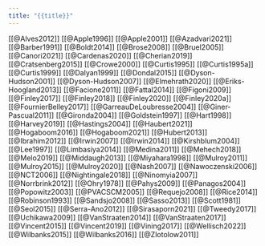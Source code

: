 ```yaml
---
title: "{{title}}"
---
```


[[@Alves2012]]
[[@Apple1996]]
[[@Apple2001]]
[[@Azadvari2021]]
[[@Barber1991]]
[[@Boldt2014]]
[[@Brose2008]]
[[@Bruel2005]]
[[@Canori2021]]
[[@Cardenas2020]]
[[@Cherian2019]]
[[@Cratsenberg2015]]
[[@Crowe2000]]
[[@Curtis1995]]
[[@Curtis1995a]]
[[@Curtis1999]]
[[@Dalyan1999]]
[[@Dondal2015]]
[[@Dyson-Hudson2001]]
[[@Dyson-Hudson2007]]
[[@Elmehrath2020]]
[[@Eriks-Hoogland2013]]
[[@Facione2011]]
[[@Fattal2014]]
[[@Figoni2009]]
[[@Finley2017]]
[[@Finley2018]]
[[@Finley2020]]
[[@Finley2020a]]
[[@FournierBelley2017]]
[[@GarreauDeLoubresse2004]]
[[@Giner-Pascual2011]]
[[@Gironda2004]]
[[@Goldstein1997]]
[[@Hart1998]]
[[@Harvey2019]]
[[@Hastings2004]]
[[@Haubert2021]]
[[@Hogaboom2016]]
[[@Hogaboom2021]]
[[@Hubert2013]]
[[@Ibrahim2012]]
[[@Irwin2007]]
[[@Irwin2014]]
[[@Kirshblum2004]]
[[@Lee1997]]
[[@Limbasiya2014]]
[[@Medina2011]]
[[@Mehech2018]]
[[@Melo2019]]
[[@Middaugh2013]]
[[@Miyahara1998]]
[[@Mulroy2011]]
[[@Mulroy2015]]
[[@Mulroy2020]]
[[@Nash2007]]
[[@Nawoczenski2006]]
[[@NCT2006]]
[[@Nightingale2018]]
[[@Ninomyia2007]]
[[@Norrbrink2012]]
[[@Ohry1978]]
[[@Pahys2009]]
[[@Panagos2004]]
[[@Popowitz2003]]
[[@PVACSCM2005]]
[[@Requejo2008]]
[[@Rice2014]]
[[@Robinson1993]]
[[@Sandsjo2008]]
[[@Sasso2013]]
[[@Scott1981]]
[[@Seol2015]]
[[@Serra-Ano2012]]
[[@Sirasaporn2021]]
[[@Tweedy2017]]
[[@Uchikawa2009]]
[[@VanStraaten2014]]
[[@VanStraaten2017]]
[[@Vincent2015]]
[[@Vincent2019]]
[[@Vining2017]]
[[@Wellisch2022]]
[[@Wilbanks2015]]
[[@Wilbanks2016]]
[[@Zlotolow2011]]